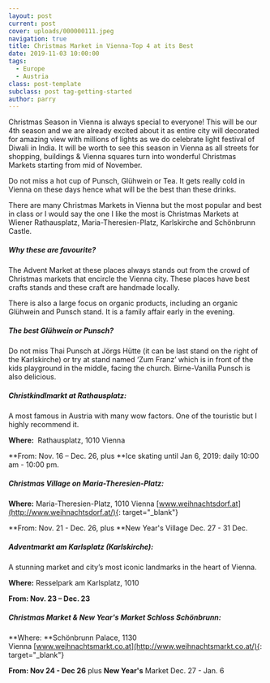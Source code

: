```yaml
---
layout: post
current: post
cover: uploads/000000111.jpeg
navigation: true
title: Christmas Market in Vienna-Top 4 at its Best
date: 2019-11-03 10:00:00
tags:
  - Europe
  - Austria
class: post-template
subclass: post tag-getting-started
author: parry
---
```


Christmas Season in Vienna is always special to everyone\! This will be our 4th season and we are already excited about it as entire city will decorated for amazing view with millions of lights as we do celebrate light festival of Diwali in India. It will be worth to see this season in Vienna as all streets for shopping, buildings & Vienna squares turn into wonderful Christmas Markets starting from mid of November.

Do not miss a hot cup of Punsch, Gl&uuml;hwein or Tea. It gets really cold in Vienna on these days hence what will be the best than these drinks.

There are many Christmas Markets in Vienna but the most popular and best in class or I would say the one I like the most is Christmas Markets at Wiener Rathausplatz, Maria-Theresien-Platz, Karlskirche and Schönbrunn Castle.

##### **Why these are favourite?**

The Advent Market at these places always stands out from the crowd of Christmas markets that encircle the Vienna city. These places have best crafts stands and these craft are handmade locally.

There is also a large focus on organic products, including an organic Gl&uuml;hwein and Punsch stand. It is a family affair early in the evening.

##### **The best Gl&uuml;hwein or Punsch?**

Do not miss Thai Punsch at Jörgs H&uuml;tte (it can be last stand on the right of the Karlskirche) or try at stand named ‘Zum Franz’ which is in front of the kids playground in the middle, facing the church. Birne-Vanilla Punsch is also delicious.

##### **Christkindlmarkt at Rathausplatz:**

A most famous in Austria with many wow factors. One of the touristic but I highly recommend it.

**Where:**&nbsp; Rathausplatz, 1010 Vienna

**From: Nov. 16 – Dec. 26, plus&nbsp;**Ice skating until Jan 6, 2019: daily 10:00 am - 10:00 pm.

##### Christmas Village on Maria-Theresien-Platz:

**Where:**&nbsp;Maria-Theresien-Platz, 1010 Vienna&nbsp;[www.weihnachtsdorf.at](http://www.weihnachtsdorf.at/){: target="_blank"}

**From: Nov. 21 - Dec. 26, plus&nbsp;**New Year's Village Dec. 27 - 31 Dec.

##### Adventmarkt am Karlsplatz (Karlskirche):

A stunning market and city’s most iconic landmarks in the heart of Vienna.

**Where:**&nbsp;Resselpark am Karlsplatz, 1010&nbsp;

**From: Nov. 23 – Dec. 23&nbsp;**

##### Christmas Market & New Year's Market Schloss Schönbrunn:

**Where:&nbsp;**Schönbrunn Palace, 1130 Vienna&nbsp;[www.weihnachtsmarkt.co.at](http://www.weihnachtsmarkt.co.at/){: target="_blank"}

**From: Nov 24 - Dec 26** plus&nbsp;**New Year's** Market Dec. 27 - Jan. 6